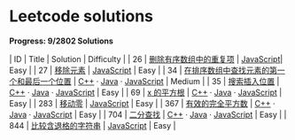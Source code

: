 # Leetcode solutions

**Progress: 9/2802 Solutions**

| ID | Title      |        Solution           | Difficulty |
| 26     | [删除有序数组中的重复项](https://leetcode.cn/problems/remove-duplicates-from-sorted-array/)                                         | [JavaScript](./src/26.%20%E5%88%A0%E9%99%A4%E6%9C%89%E5%BA%8F%E6%95%B0%E7%BB%84%E4%B8%AD%E7%9A%84%E9%87%8D%E5%A4%8D%E9%A1%B9/res.js)| Easy   |
| 27         | [移除元素](https://leetcode.cn/problems/remove-element/)                                                                            | [JavaScript](./src/27.%20%E7%A7%BB%E9%99%A4%E5%85%83%E7%B4%A0/res.js)                                                                                                                                                                                                                                                                                                                                                                                                                                                                                                                                                                                                                    | Easy   |
| 34         | [在排序数组中查找元素的第一个和最后一个位置](https://leetcode.cn/problems/find-first-and-last-position-of-element-in-sorted-array/) | [C++](./src/34.%20%E5%9C%A8%E6%8E%92%E5%BA%8F%E6%95%B0%E7%BB%84%E4%B8%AD%E6%9F%A5%E6%89%BE%E5%85%83%E7%B4%A0%E7%9A%84%E7%AC%AC%E4%B8%80%E4%B8%AA%E5%92%8C%E6%9C%80%E5%90%8E%E4%B8%80%E4%B8%AA%E4%BD%8D%E7%BD%AE/res.cpp)  · [Java](./src/34.%20%E5%9C%A8%E6%8E%92%E5%BA%8F%E6%95%B0%E7%BB%84%E4%B8%AD%E6%9F%A5%E6%89%BE%E5%85%83%E7%B4%A0%E7%9A%84%E7%AC%AC%E4%B8%80%E4%B8%AA%E5%92%8C%E6%9C%80%E5%90%8E%E4%B8%80%E4%B8%AA%E4%BD%8D%E7%BD%AE/res.java)  · [JavaScript](./src/34.%20%E5%9C%A8%E6%8E%92%E5%BA%8F%E6%95%B0%E7%BB%84%E4%B8%AD%E6%9F%A5%E6%89%BE%E5%85%83%E7%B4%A0%E7%9A%84%E7%AC%AC%E4%B8%80%E4%B8%AA%E5%92%8C%E6%9C%80%E5%90%8E%E4%B8%80%E4%B8%AA%E4%BD%8D%E7%BD%AE/res.js) | Medium |
| 35         | [搜索插入位置](https://leetcode.cn/problems/search-insert-position/)                                                                | [C++](./src/35.%20%E6%90%9C%E7%B4%A2%E6%8F%92%E5%85%A5%E4%BD%8D%E7%BD%AE/res.cpp)  · [Java](./src/35.%20%E6%90%9C%E7%B4%A2%E6%8F%92%E5%85%A5%E4%BD%8D%E7%BD%AE/res.java)  · [JavaScript](./src/35.%20%E6%90%9C%E7%B4%A2%E6%8F%92%E5%85%A5%E4%BD%8D%E7%BD%AE/res.js)                                                                                                                                                                                                                                                                                                                                                                                                                      | Easy   |
| 69         | [x 的平方根](https://leetcode.cn/problems/sqrtx/)                                                                                   | [C++](./src/69.%20x%20%E7%9A%84%E5%B9%B3%E6%96%B9%E6%A0%B9/res.cpp)  · [Java](./src/69.%20x%20%E7%9A%84%E5%B9%B3%E6%96%B9%E6%A0%B9/res.java)  · [JavaScript](./src/69.%20x%20%E7%9A%84%E5%B9%B3%E6%96%B9%E6%A0%B9/res.js)                                                                                                                                                                                                                                                                                                                                                                                                                                                                | Easy   |
| 283        | [移动零](https://leetcode.cn/problems/move-zeroes/)                                                                                 | [JavaScript](./src/283.%20%E7%A7%BB%E5%8A%A8%E9%9B%B6/res.js)                                                                                                                                                                                                                                                                                                                                                                                                                                                                                                                                                                                                                            | Easy   |
| 367        | [有效的完全平方数](https://leetcode.cn/problems/valid-perfect-square/)                                                              | [C++](./src/367.%20%E6%9C%89%E6%95%88%E7%9A%84%E5%AE%8C%E5%85%A8%E5%B9%B3%E6%96%B9%E6%95%B0/res.cpp)  · [Java](./src/367.%20%E6%9C%89%E6%95%88%E7%9A%84%E5%AE%8C%E5%85%A8%E5%B9%B3%E6%96%B9%E6%95%B0/res.java)  · [JavaScript](./src/367.%20%E6%9C%89%E6%95%88%E7%9A%84%E5%AE%8C%E5%85%A8%E5%B9%B3%E6%96%B9%E6%95%B0/res.js)                                                                                                                                                                                                                                                                                                                                                             | Easy   |
| 704        | [二分查找](https://leetcode.cn/problems/binary-search/)                                                                             | [C++](./src/704.%20%E4%BA%8C%E5%88%86%E6%9F%A5%E6%89%BE/res.cpp)  · [Java](./src/704.%20%E4%BA%8C%E5%88%86%E6%9F%A5%E6%89%BE/res.java)  · [JavaScript](./src/704.%20%E4%BA%8C%E5%88%86%E6%9F%A5%E6%89%BE/res.js)                                                                                                                                                                                                                                                                                                                                                                                                                                                                         | Easy   |
| 844        | [比较含退格的字符串](https://leetcode.cn/problems/backspace-string-compare/)                                                        | [JavaScript](./src/844.%20%E6%AF%94%E8%BE%83%E5%90%AB%E9%80%80%E6%A0%BC%E7%9A%84%E5%AD%97%E7%AC%A6%E4%B8%B2/res.js)                                                                                                                                                                                                                                                                                                                                                                                                                                                                                                                                                                      | Easy   |
